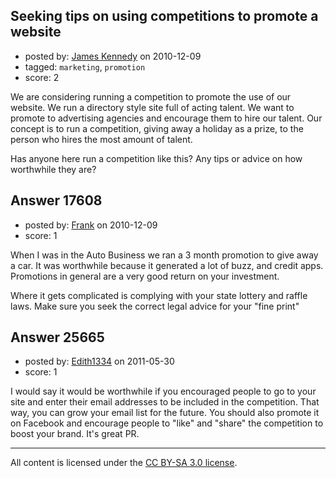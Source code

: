 ## Seeking tips on using competitions to promote a website

- posted by: [James Kennedy](https://stackexchange.com/users/-1/4038-james-kennedy) on 2010-12-09
- tagged: `marketing`, `promotion`
- score: 2

We are considering running a competition to promote the use of our website.  We run a directory style site full of acting talent.  We want to promote to advertising agencies and encourage them to hire our talent.  Our concept is to run a competition, giving away a holiday as a prize, to the person who hires the most amount of talent.  

Has anyone here run a competition like this?  Any tips or advice on how worthwhile they are?


## Answer 17608

- posted by: [Frank](https://stackexchange.com/users/-1/4858-frank) on 2010-12-09
- score: 1

When I was in the Auto Business we ran a 3 month promotion to give away a car.  It was worthwhile because it generated a lot of buzz, and credit apps.  Promotions in general are a very good return on your investment.

Where it gets complicated is complying with your state lottery and raffle laws.  Make sure you seek the correct legal advice for your "fine print" 




## Answer 25665

- posted by: [Edith1334](https://stackexchange.com/users/-1/10913-edith1334) on 2011-05-30
- score: 1

I would say it would be worthwhile if you encouraged people to go to your site and enter their email addresses to be included in the competition.  That way, you can grow your email list for the future.  You should also promote it on Facebook and encourage people to "like" and "share" the competition to boost your brand.  It's great PR.  





---

All content is licensed under the [CC BY-SA 3.0 license](https://creativecommons.org/licenses/by-sa/3.0/).
